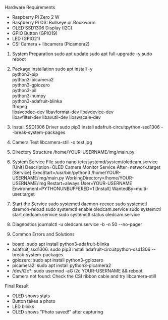 Hardware Requirements
- Raspberry Pi Zero 2 W
- Raspberry Pi OS: Bullseye or Bookworm
- OLED SSD1306 Display (I2C)
- GPIO Button (GPIO19)
- LED (GPIO21)
- CSI Camera + libcamera (Picamera2)
  
1. System Preparation
sudo apt update
sudo apt full-upgrade -y
sudo reboot

2. Package Installation
sudo apt install -y \
python3-pip \
python3-picamera2 \
python3-gpiozero \
python3-pil \
python3-numpy \
python3-adafruit-blinka \
ffmpeg \
libavcodec-dev libavformat-dev libavdevice-dev \
libavfilter-dev libavutil-dev libswscale-dev

3. Install SSD1306 Driver
sudo pip3 install adafruit-circuitpython-ssd1306 --break-system-packages

4. Camera Test
libcamera-still -o test.jpg

5. Directory Structure
/home/YOUR-USERNAME/img/main.py

6. System Service File
sudo nano /etc/systemd/system/oledcam.service
[Unit]
Description=OLED Camera Monitor Service
After=network.target
[Service]
ExecStart=/usr/bin/python3 /home/YOUR-USERNAME/img/main.py
WorkingDirectory=/home/YOUR-USERNAME/img
Restart=always
User=YOUR-USERNAME
Environment=PYTHONUNBUFFERED=1
[Install]
WantedBy=multi-user.target

7. Start the Service
sudo systemctl daemon-reexec
sudo systemctl daemon-reload
sudo systemctl enable oledcam.service
sudo systemctl start oledcam.service
sudo systemctl status oledcam.service

8. Diagnostics
journalctl -u oledcam.service -b -n 50 --no-pager

9. Common Errors and Solutions
- board: sudo apt install python3-adafruit-blinka
- adafruit_ssd1306: sudo pip3 install adafruit-circuitpython-ssd1306 --break-system-packages
- gpiozero: sudo apt install python3-gpiozero
- picamera2: sudo apt install python3-picamera2
- /dev/i2c*: sudo usermod -aG i2c YOUR-USERNAME && reboot
- Camera not found: Check the CSI ribbon cable and try libcamera-still


Final Result
- OLED shows stats
- Button takes a photo
- LED blinks
- OLED shows "Photo saved!" after capturing
